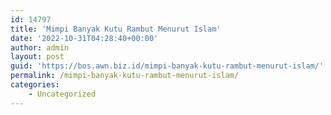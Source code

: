 ```yaml
---
id: 14797
title: 'Mimpi Banyak Kutu Rambut Menurut Islam'
date: '2022-10-31T04:28:40+00:00'
author: admin
layout: post
guid: 'https://bos.awn.biz.id/mimpi-banyak-kutu-rambut-menurut-islam/'
permalink: /mimpi-banyak-kutu-rambut-menurut-islam/
categories:
    - Uncategorized
---
```


